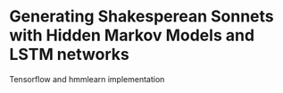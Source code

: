 # Generating Shakesperean Sonnets with Hidden Markov Models and LSTM networks
Tensorflow and hmmlearn implementation 

